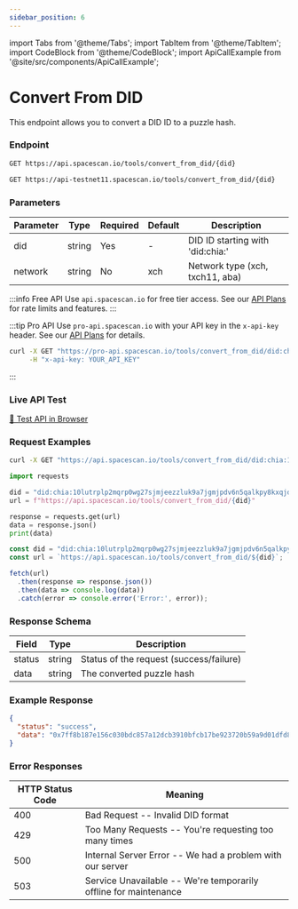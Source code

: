 ```yaml
---
sidebar_position: 6
---
```

import Tabs from '@theme/Tabs';
import TabItem from '@theme/TabItem';
import CodeBlock from '@theme/CodeBlock';
import ApiCallExample from '@site/src/components/ApiCallExample';

# Convert From DID

This endpoint allows you to convert a DID ID to a puzzle hash.

### Endpoint

<Tabs>
  <TabItem value="mainnet" label="Mainnet">

```bash
GET https://api.spacescan.io/tools/convert_from_did/{did}
```

  </TabItem>
  <TabItem value="testnet" label="Testnet">

```bash
GET https://api-testnet11.spacescan.io/tools/convert_from_did/{did}
```

  </TabItem>
</Tabs>

### Parameters

| Parameter | Type | Required | Default | Description |
|-----------|------|----------|---------|-------------|
| did | string | Yes | - | DID ID starting with 'did:chia:' |
| network | string | No | xch | Network type (xch, txch11, aba) |

:::info Free API
Use `api.spacescan.io` for free tier access. See our [API Plans](https://spacescan.io/apis#plans) for rate limits and features.
:::

:::tip Pro API
Use `pro-api.spacescan.io` with your API key in the `x-api-key` header. See our [API Plans](https://spacescan.io/apis#plans) for details.

```bash
curl -X GET "https://pro-api.spacescan.io/tools/convert_from_did/did:chia:10lutrplp2mqrp0wg27sjmjeezzluk9a7jgmjpdv6n5qalkpy8kxqjd0xwd" \
     -H "x-api-key: YOUR_API_KEY"
```
:::

### Live API Test

<Tabs>
  <TabItem value="mainnet" label="Mainnet">
    <a href="https://api.spacescan.io/tools/convert_from_did/did:chia:10lutrplp2mqrp0wg27sjmjeezzluk9a7jgmjpdv6n5qalkpy8kxqjd0xwd" target="_blank" rel="noopener noreferrer" className="api-test-button">
      🚀 Test API in Browser
    </a>
  </TabItem>
</Tabs>

### Request Examples

<Tabs>
  <TabItem value="curl" label="cURL">

```bash
curl -X GET "https://api.spacescan.io/tools/convert_from_did/did:chia:10lutrplp2mqrp0wg27sjmjeezzluk9a7jgmjpdv6n5qalkpy8kxqjd0xwd"
```

  </TabItem>
  <TabItem value="python" label="Python">

```python
import requests

did = "did:chia:10lutrplp2mqrp0wg27sjmjeezzluk9a7jgmjpdv6n5qalkpy8kxqjd0xwd"
url = f"https://api.spacescan.io/tools/convert_from_did/{did}"

response = requests.get(url)
data = response.json()
print(data)
```

  </TabItem>
  <TabItem value="javascript" label="JavaScript">

```javascript
const did = "did:chia:10lutrplp2mqrp0wg27sjmjeezzluk9a7jgmjpdv6n5qalkpy8kxqjd0xwd";
const url = `https://api.spacescan.io/tools/convert_from_did/${did}`;

fetch(url)
  .then(response => response.json())
  .then(data => console.log(data))
  .catch(error => console.error('Error:', error));
```

  </TabItem>
</Tabs>

### Response Schema

| Field | Type | Description |
|-------|------|-------------|
| status | string | Status of the request (success/failure) |
| data | string | The converted puzzle hash |

### Example Response

```json
{
  "status": "success",
  "data": "0x7ff8b187e156c030bdc857a12dcb3910bfcb17be923720b59a9d01dfd8243d8c"
}
```

### Error Responses

| HTTP Status Code | Meaning |
|-----------------|---------|
| 400 | Bad Request -- Invalid DID format |
| 429 | Too Many Requests -- You're requesting too many times |
| 500 | Internal Server Error -- We had a problem with our server |
| 503 | Service Unavailable -- We're temporarily offline for maintenance | 